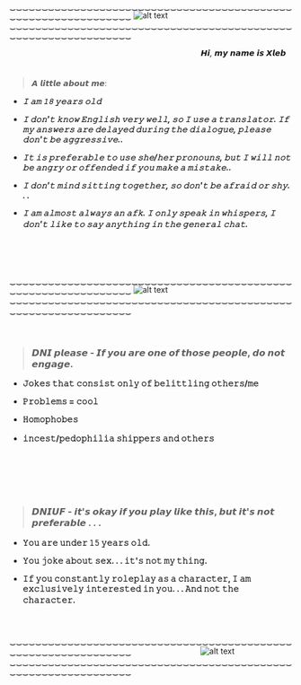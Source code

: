 
‿‿‿‿‿‿‿‿‿‿‿‿‿‿‿‿‿‿‿‿‿‿‿‿‿‿‿‿‿‿‿‿‿‿‿‿‿‿‿‿‿‿‿‿‿‿‿‿‿‿‿‿‿‿‿‿‿‿‿‿‿‿‿
![alt text](https://i.postimg.cc/4xfbZf1Y/b4d3fc9a-d1dc-4d4d-8b47-c1792e7000b6.jpg)
‿‿‿‿‿‿‿‿‿‿‿‿‿‿‿‿‿‿‿‿‿‿‿‿‿‿‿‿‿‿‿‿‿‿‿‿‿‿‿‿‿‿‿‿‿‿‿‿‿‿‿‿‿‿‿‿‿‿‿‿‿‿‿




ㅤ ㅤㅤ ㅤ ㅤㅤ ㅤ ㅤㅤ ㅤ ㅤㅤㅤ ㅤㅤㅤㅤㅤㅤㅤㅤㅤㅤㅤ<hi><i>*𝙃𝙞, 𝙢𝙮 𝙣𝙖𝙢𝙚 𝙞𝙨 𝙓𝙡𝙚𝙗*</i></hi>
ㅤㅤ
  >𝘼 𝙡𝙞𝙩𝙩𝙡𝙚 𝙖𝙗𝙤𝙪𝙩 𝙢𝙚:ㅤ ㅤㅤ ㅤ ㅤㅤ ㅤ ㅤㅤ ㅤ ㅤㅤ
 + **<hi><i>𝙸 𝚊𝚖 𝟷𝟾 𝚢𝚎𝚊𝚛𝚜 𝚘𝚕𝚍</i></hi>**

 +  **<hi><i>𝙸 𝚍𝚘𝚗'𝚝 𝚔𝚗𝚘𝚠 𝙴𝚗𝚐𝚕𝚒𝚜𝚑 𝚟𝚎𝚛𝚢 𝚠𝚎𝚕𝚕, 𝚜𝚘 𝙸 𝚞𝚜𝚎 𝚊 𝚝𝚛𝚊𝚗𝚜𝚕𝚊𝚝𝚘𝚛. 𝙸𝚏 𝚖𝚢 𝚊𝚗𝚜𝚠𝚎𝚛𝚜 𝚊𝚛𝚎 𝚍𝚎𝚕𝚊𝚢𝚎𝚍 𝚍𝚞𝚛𝚒𝚗𝚐 𝚝𝚑𝚎 𝚍𝚒𝚊𝚕𝚘𝚐𝚞𝚎, 𝚙𝚕𝚎𝚊𝚜𝚎 𝚍𝚘𝚗'𝚝 𝚋𝚎 𝚊𝚐𝚐𝚛𝚎𝚜𝚜𝚒𝚟𝚎..</i></hi>**

 +  **<hi><i>𝙸𝚝 𝚒𝚜 𝚙𝚛𝚎𝚏𝚎𝚛𝚊𝚋𝚕𝚎 𝚝𝚘 𝚞𝚜𝚎 𝚜𝚑𝚎/𝚑𝚎𝚛 𝚙𝚛𝚘𝚗𝚘𝚞𝚗𝚜, 𝚋𝚞𝚝 𝙸 𝚠𝚒𝚕𝚕 𝚗𝚘𝚝 𝚋𝚎 𝚊𝚗𝚐𝚛𝚢 𝚘𝚛 𝚘𝚏𝚏𝚎𝚗𝚍𝚎𝚍 𝚒𝚏 𝚢𝚘𝚞 𝚖𝚊𝚔𝚎 𝚊 𝚖𝚒𝚜𝚝𝚊𝚔𝚎..</i></hi>**  

 +  **<hi><i>𝙸 𝚍𝚘𝚗'𝚝 𝚖𝚒𝚗𝚍 𝚜𝚒𝚝𝚝𝚒𝚗𝚐 𝚝𝚘𝚐𝚎𝚝𝚑𝚎𝚛, 𝚜𝚘 𝚍𝚘𝚗'𝚝 𝚋𝚎 𝚊𝚏𝚛𝚊𝚒𝚍 𝚘𝚛 𝚜𝚑𝚢. . .</i></hi>**  

 +  **<hi><i>𝙸 𝚊𝚖 𝚊𝚕𝚖𝚘𝚜𝚝 𝚊𝚕𝚠𝚊𝚢𝚜 𝚊𝚗 𝚊𝚏𝚔. 𝙸 𝚘𝚗𝚕𝚢 𝚜𝚙𝚎𝚊𝚔 𝚒𝚗 𝚠𝚑𝚒𝚜𝚙𝚎𝚛𝚜, 𝙸 𝚍𝚘𝚗'𝚝 𝚕𝚒𝚔𝚎 𝚝𝚘 𝚜𝚊𝚢 𝚊𝚗𝚢𝚝𝚑𝚒𝚗𝚐 𝚒𝚗 𝚝𝚑𝚎 𝚐𝚎𝚗𝚎𝚛𝚊𝚕 𝚌𝚑𝚊𝚝.</i></hi>**
ㅤ ㅤㅤ

ㅤ ㅤㅤ ㅤ ㅤㅤ ㅤ ㅤㅤ ㅤ ㅤㅤㅤ ㅤㅤ


ㅤ ㅤㅤ ㅤ ㅤㅤ ㅤ ㅤㅤ ㅤ ㅤㅤㅤ ㅤㅤ
ㅤ ㅤㅤㅤ ㅤ ㅤㅤ ㅤ ㅤㅤ

‿‿‿‿‿‿‿‿‿‿‿‿‿‿‿‿‿‿‿‿‿‿‿‿‿‿‿‿‿‿‿‿‿‿‿‿‿‿‿‿‿‿‿‿‿‿‿‿‿‿‿‿‿‿‿‿‿‿‿‿‿‿‿
![alt text](https://i.postimg.cc/WzcgyT3b/eeb7c57b-1b54-4bdb-8c7e-3d849a415ea3.jpg)
‿‿‿‿‿‿‿‿‿‿‿‿‿‿‿‿‿‿‿‿‿‿‿‿‿‿‿‿‿‿‿‿‿‿‿‿‿‿‿‿‿‿‿‿‿‿‿‿‿‿‿‿‿‿‿‿‿‿‿‿‿‿‿
ㅤ ㅤㅤ

ㅤ ㅤㅤ ㅤ ㅤㅤ ㅤ ㅤㅤ ㅤ ㅤㅤㅤ ㅤㅤ
ㅤㅤ ㅤ ㅤㅤㅤ ㅤㅤ
>### 𝘿𝙉𝙄 𝙥𝙡𝙚𝙖𝙨𝙚 - 𝙄𝙛 𝙮𝙤𝙪 𝙖𝙧𝙚 𝙤𝙣𝙚 𝙤𝙛 𝙩𝙝𝙤𝙨𝙚 𝙥𝙚𝙤𝙥𝙡𝙚, 𝙙𝙤 𝙣𝙤𝙩 𝙚𝙣𝙜𝙖𝙜𝙚.
+ **𝙹𝚘𝚔𝚎𝚜 𝚝𝚑𝚊𝚝 𝚌𝚘𝚗𝚜𝚒𝚜𝚝 𝚘𝚗𝚕𝚢 𝚘𝚏 𝚋𝚎𝚕𝚒𝚝𝚝𝚕𝚒𝚗𝚐 𝚘𝚝𝚑𝚎𝚛𝚜/𝚖𝚎**

+ **𝙿𝚛𝚘𝚋𝚕𝚎𝚖𝚜 = 𝚌𝚘𝚘𝚕**

+ **𝙷𝚘𝚖𝚘𝚙𝚑𝚘𝚋𝚎𝚜**

+ **𝚒𝚗𝚌𝚎𝚜𝚝/𝚙𝚎𝚍𝚘𝚙𝚑𝚒𝚕𝚒𝚊 𝚜𝚑𝚒𝚙𝚙𝚎𝚛𝚜 𝚊𝚗𝚍 𝚘𝚝𝚑𝚎𝚛𝚜**
ㅤ ㅤㅤ ㅤ ㅤㅤ ㅤ ㅤㅤ ㅤ ㅤㅤ

ㅤ ㅤㅤ

ㅤ ㅤㅤ
>### 𝘿𝙉𝙄𝙐𝙁 - 𝙞𝙩'𝙨 𝙤𝙠𝙖𝙮 𝙞𝙛 𝙮𝙤𝙪 𝙥𝙡𝙖𝙮 𝙡𝙞𝙠𝙚 𝙩𝙝𝙞𝙨, 𝙗𝙪𝙩 𝙞𝙩'𝙨 𝙣𝙤𝙩 𝙥𝙧𝙚𝙛𝙚𝙧𝙖𝙗𝙡𝙚 . . .

+ **𝚈𝚘𝚞 𝚊𝚛𝚎 𝚞𝚗𝚍𝚎𝚛 𝟷𝟻 𝚢𝚎𝚊𝚛𝚜 𝚘𝚕𝚍.**

+ **𝚈𝚘𝚞 𝚓𝚘𝚔𝚎 𝚊𝚋𝚘𝚞𝚝 𝚜𝚎𝚡. . . 𝚒𝚝'𝚜 𝚗𝚘𝚝 𝚖𝚢 𝚝𝚑𝚒𝚗𝚐.**

+ **𝙸𝚏 𝚢𝚘𝚞 𝚌𝚘𝚗𝚜𝚝𝚊𝚗𝚝𝚕𝚢 𝚛𝚘𝚕𝚎𝚙𝚕𝚊𝚢 𝚊𝚜 𝚊 𝚌𝚑𝚊𝚛𝚊𝚌𝚝𝚎𝚛, 𝙸 𝚊𝚖 𝚎𝚡𝚌𝚕𝚞𝚜𝚒𝚟𝚎𝚕𝚢 𝚒𝚗𝚝𝚎𝚛𝚎𝚜𝚝𝚎𝚍 𝚒𝚗 𝚢𝚘𝚞. . . 𝙰𝚗𝚍 𝚗𝚘𝚝 𝚝𝚑𝚎 𝚌𝚑𝚊𝚛𝚊𝚌𝚝𝚎𝚛.**
ㅤ ㅤㅤ
 ㅤㅤ ㅤ ㅤㅤ ㅤ ㅤㅤ ㅤ ㅤㅤ

 ㅤㅤ ㅤ ㅤㅤ ㅤ ㅤㅤ ㅤ ㅤㅤ
ㅤ ㅤㅤ ㅤ ㅤㅤ ㅤ ㅤㅤ ㅤ ㅤㅤㅤ 
ㅤ ㅤㅤㅤ ㅤ ㅤㅤ ㅤㅤㅤ
‿‿‿‿‿‿‿‿‿‿‿‿‿‿‿‿‿‿‿‿‿‿‿‿‿‿‿‿‿‿‿‿‿‿‿‿‿‿‿‿‿‿‿‿‿‿‿‿‿‿‿‿‿‿‿‿‿‿‿‿‿‿‿ㅤㅤ ㅤ ㅤㅤ ㅤ ㅤㅤ
![alt text](https://i.postimg.cc/PqcmmmnD/04904990-ed3f-4d6b-a1a7-f6c91e2dba19.jpg)
‿‿‿‿‿‿‿‿‿‿‿‿‿‿‿‿‿‿‿‿‿‿‿‿‿‿‿‿‿‿‿‿‿‿‿‿‿‿‿‿‿‿‿‿‿‿‿‿‿‿‿‿‿‿‿‿‿‿‿‿‿‿‿
<!--
**BR1EADCUTTER/BR1EADCUTTER** is a ✨ _special_ ✨ repository because its `README.md` (this file) appears on your GitHub profile.

Here are some ideas to get you started:

- 🔭 I’m currently working on ...
- 🌱 I’m currently learning ...
- 👯 I’m looking to collaborate on ...
- 🤔 I’m looking for help with ...
- 💬 Ask me about ...
- 📫 How to reach me: ...
- 😄 Pronouns: ...
- ⚡ Fun fact: ...
-->

